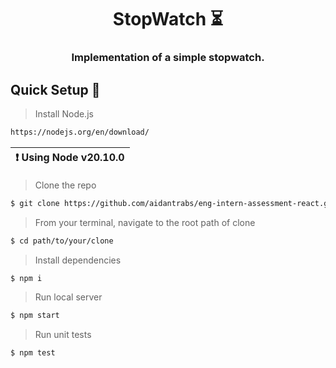 <div align="center">

# StopWatch :hourglass_flowing_sand:
                                                     
### Implementation of a simple stopwatch.


</div>


## Quick Setup :hammer:

> Install Node.js
```sh
https://nodejs.org/en/download/
```
| :exclamation:  Using Node v20.10.0   |
|-----------------------------------------|

> Clone the repo
```sh
$ git clone https://github.com/aidantrabs/eng-intern-assessment-react.git
```

> From your terminal, navigate to the root path of clone
```sh
$ cd path/to/your/clone
```

> Install dependencies
```sh
$ npm i
```

> Run local server
```sh
$ npm start
```

> Run unit tests
```sh
$ npm test
```

